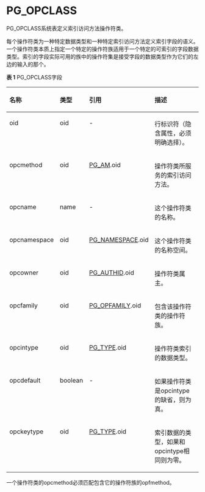 # PG\_OPCLASS<a name="ZH-CN_TOPIC_0289899823"></a>

PG\_OPCLASS系统表定义索引访问方法操作符类。

每个操作符类为一种特定数据类型和一种特定索引访问方法定义索引字段的语义。一个操作符类本质上指定一个特定的操作符族适用于一个特定的可索引的字段数据类型。索引的字段实际可用的族中的操作符集是接受字段的数据类型作为它们的左边的输入的那个。

**表 1**  PG\_OPCLASS字段

<a name="zh-cn_topic_0283136567_zh-cn_topic_0237122303_zh-cn_topic_0059777477_t92cf0144a9404fe7808609f499d5a37d"></a>
<table><thead align="left"><tr id="zh-cn_topic_0283136567_zh-cn_topic_0237122303_zh-cn_topic_0059777477_raaab4c385d6d4091a410867e38f742d9"><th class="cellrowborder" valign="top" width="18.23%" id="mcps1.2.5.1.1"><p id="zh-cn_topic_0283136567_zh-cn_topic_0237122303_zh-cn_topic_0059777477_a0e7e4255bba649ee93e9648679bdf603"><a name="zh-cn_topic_0283136567_zh-cn_topic_0237122303_zh-cn_topic_0059777477_a0e7e4255bba649ee93e9648679bdf603"></a><a name="zh-cn_topic_0283136567_zh-cn_topic_0237122303_zh-cn_topic_0059777477_a0e7e4255bba649ee93e9648679bdf603"></a>名称</p>
</th>
<th class="cellrowborder" valign="top" width="11.65%" id="mcps1.2.5.1.2"><p id="zh-cn_topic_0283136567_zh-cn_topic_0237122303_zh-cn_topic_0059777477_afd9e0a02b0b4426fa89b3a59515bb108"><a name="zh-cn_topic_0283136567_zh-cn_topic_0237122303_zh-cn_topic_0059777477_afd9e0a02b0b4426fa89b3a59515bb108"></a><a name="zh-cn_topic_0283136567_zh-cn_topic_0237122303_zh-cn_topic_0059777477_afd9e0a02b0b4426fa89b3a59515bb108"></a>类型</p>
</th>
<th class="cellrowborder" valign="top" width="28.01%" id="mcps1.2.5.1.3"><p id="zh-cn_topic_0283136567_zh-cn_topic_0237122303_zh-cn_topic_0059777477_aedb49d9bea7c483cacb5c1629cd4ba84"><a name="zh-cn_topic_0283136567_zh-cn_topic_0237122303_zh-cn_topic_0059777477_aedb49d9bea7c483cacb5c1629cd4ba84"></a><a name="zh-cn_topic_0283136567_zh-cn_topic_0237122303_zh-cn_topic_0059777477_aedb49d9bea7c483cacb5c1629cd4ba84"></a>引用</p>
</th>
<th class="cellrowborder" valign="top" width="42.11%" id="mcps1.2.5.1.4"><p id="zh-cn_topic_0283136567_zh-cn_topic_0237122303_zh-cn_topic_0059777477_abd5eeadd3fe84b06818a8619e95dcf4e"><a name="zh-cn_topic_0283136567_zh-cn_topic_0237122303_zh-cn_topic_0059777477_abd5eeadd3fe84b06818a8619e95dcf4e"></a><a name="zh-cn_topic_0283136567_zh-cn_topic_0237122303_zh-cn_topic_0059777477_abd5eeadd3fe84b06818a8619e95dcf4e"></a>描述</p>
</th>
</tr>
</thead>
<tbody><tr id="zh-cn_topic_0283136567_zh-cn_topic_0237122303_zh-cn_topic_0059777477_re9e8e3bab3e94db883ff669df880dbee"><td class="cellrowborder" valign="top" width="18.23%" headers="mcps1.2.5.1.1 "><p id="zh-cn_topic_0283136567_zh-cn_topic_0237122303_zh-cn_topic_0059777477_af61910c242fd49ddba78cccf9bf1aaf9"><a name="zh-cn_topic_0283136567_zh-cn_topic_0237122303_zh-cn_topic_0059777477_af61910c242fd49ddba78cccf9bf1aaf9"></a><a name="zh-cn_topic_0283136567_zh-cn_topic_0237122303_zh-cn_topic_0059777477_af61910c242fd49ddba78cccf9bf1aaf9"></a>oid</p>
</td>
<td class="cellrowborder" valign="top" width="11.65%" headers="mcps1.2.5.1.2 "><p id="zh-cn_topic_0283136567_zh-cn_topic_0237122303_zh-cn_topic_0059777477_a5a51e37d0fb54aff8f8f9ade7cfda732"><a name="zh-cn_topic_0283136567_zh-cn_topic_0237122303_zh-cn_topic_0059777477_a5a51e37d0fb54aff8f8f9ade7cfda732"></a><a name="zh-cn_topic_0283136567_zh-cn_topic_0237122303_zh-cn_topic_0059777477_a5a51e37d0fb54aff8f8f9ade7cfda732"></a>oid</p>
</td>
<td class="cellrowborder" valign="top" width="28.01%" headers="mcps1.2.5.1.3 "><p id="zh-cn_topic_0283136567_zh-cn_topic_0237122303_zh-cn_topic_0059777477_a836948524eba45309877d1b9465486b1"><a name="zh-cn_topic_0283136567_zh-cn_topic_0237122303_zh-cn_topic_0059777477_a836948524eba45309877d1b9465486b1"></a><a name="zh-cn_topic_0283136567_zh-cn_topic_0237122303_zh-cn_topic_0059777477_a836948524eba45309877d1b9465486b1"></a>-</p>
</td>
<td class="cellrowborder" valign="top" width="42.11%" headers="mcps1.2.5.1.4 "><p id="zh-cn_topic_0283136567_zh-cn_topic_0237122303_zh-cn_topic_0059777477_aff3706ce0dc5449ca611422821b421e3"><a name="zh-cn_topic_0283136567_zh-cn_topic_0237122303_zh-cn_topic_0059777477_aff3706ce0dc5449ca611422821b421e3"></a><a name="zh-cn_topic_0283136567_zh-cn_topic_0237122303_zh-cn_topic_0059777477_aff3706ce0dc5449ca611422821b421e3"></a>行标识符（隐含属性，必须明确选择）。</p>
</td>
</tr>
<tr id="zh-cn_topic_0283136567_zh-cn_topic_0237122303_zh-cn_topic_0059777477_r773157059f7f47c5a153e7ee7ba11433"><td class="cellrowborder" valign="top" width="18.23%" headers="mcps1.2.5.1.1 "><p id="zh-cn_topic_0283136567_zh-cn_topic_0237122303_zh-cn_topic_0059777477_aac8faa7612fe479c860d5b81c559fe53"><a name="zh-cn_topic_0283136567_zh-cn_topic_0237122303_zh-cn_topic_0059777477_aac8faa7612fe479c860d5b81c559fe53"></a><a name="zh-cn_topic_0283136567_zh-cn_topic_0237122303_zh-cn_topic_0059777477_aac8faa7612fe479c860d5b81c559fe53"></a>opcmethod</p>
</td>
<td class="cellrowborder" valign="top" width="11.65%" headers="mcps1.2.5.1.2 "><p id="zh-cn_topic_0283136567_zh-cn_topic_0237122303_zh-cn_topic_0059777477_a1774eb4b9211487d93e2d5343da18168"><a name="zh-cn_topic_0283136567_zh-cn_topic_0237122303_zh-cn_topic_0059777477_a1774eb4b9211487d93e2d5343da18168"></a><a name="zh-cn_topic_0283136567_zh-cn_topic_0237122303_zh-cn_topic_0059777477_a1774eb4b9211487d93e2d5343da18168"></a>oid</p>
</td>
<td class="cellrowborder" valign="top" width="28.01%" headers="mcps1.2.5.1.3 "><p id="zh-cn_topic_0283136567_zh-cn_topic_0237122303_zh-cn_topic_0059777477_ab82b3b0ce56642df93be0fe1016b58d9"><a name="zh-cn_topic_0283136567_zh-cn_topic_0237122303_zh-cn_topic_0059777477_ab82b3b0ce56642df93be0fe1016b58d9"></a><a name="zh-cn_topic_0283136567_zh-cn_topic_0237122303_zh-cn_topic_0059777477_ab82b3b0ce56642df93be0fe1016b58d9"></a><a href="PG_AM.md">PG_AM</a>.oid</p>
</td>
<td class="cellrowborder" valign="top" width="42.11%" headers="mcps1.2.5.1.4 "><p id="zh-cn_topic_0283136567_zh-cn_topic_0237122303_zh-cn_topic_0059777477_a02267d13c5d041319b5a99a291ea4ff7"><a name="zh-cn_topic_0283136567_zh-cn_topic_0237122303_zh-cn_topic_0059777477_a02267d13c5d041319b5a99a291ea4ff7"></a><a name="zh-cn_topic_0283136567_zh-cn_topic_0237122303_zh-cn_topic_0059777477_a02267d13c5d041319b5a99a291ea4ff7"></a>操作符类所服务的索引访问方法。</p>
</td>
</tr>
<tr id="zh-cn_topic_0283136567_zh-cn_topic_0237122303_zh-cn_topic_0059777477_r3bcc731c121941ae85eb524cdc41cf04"><td class="cellrowborder" valign="top" width="18.23%" headers="mcps1.2.5.1.1 "><p id="zh-cn_topic_0283136567_zh-cn_topic_0237122303_zh-cn_topic_0059777477_a28882251942947bbb6826ba117074625"><a name="zh-cn_topic_0283136567_zh-cn_topic_0237122303_zh-cn_topic_0059777477_a28882251942947bbb6826ba117074625"></a><a name="zh-cn_topic_0283136567_zh-cn_topic_0237122303_zh-cn_topic_0059777477_a28882251942947bbb6826ba117074625"></a>opcname</p>
</td>
<td class="cellrowborder" valign="top" width="11.65%" headers="mcps1.2.5.1.2 "><p id="zh-cn_topic_0283136567_zh-cn_topic_0237122303_zh-cn_topic_0059777477_a18434e3011bd475dba387565102f2d4a"><a name="zh-cn_topic_0283136567_zh-cn_topic_0237122303_zh-cn_topic_0059777477_a18434e3011bd475dba387565102f2d4a"></a><a name="zh-cn_topic_0283136567_zh-cn_topic_0237122303_zh-cn_topic_0059777477_a18434e3011bd475dba387565102f2d4a"></a>name</p>
</td>
<td class="cellrowborder" valign="top" width="28.01%" headers="mcps1.2.5.1.3 "><p id="zh-cn_topic_0283136567_zh-cn_topic_0237122303_zh-cn_topic_0059777477_a38e329a5555344f188fd23aa18c15596"><a name="zh-cn_topic_0283136567_zh-cn_topic_0237122303_zh-cn_topic_0059777477_a38e329a5555344f188fd23aa18c15596"></a><a name="zh-cn_topic_0283136567_zh-cn_topic_0237122303_zh-cn_topic_0059777477_a38e329a5555344f188fd23aa18c15596"></a>-</p>
</td>
<td class="cellrowborder" valign="top" width="42.11%" headers="mcps1.2.5.1.4 "><p id="zh-cn_topic_0283136567_zh-cn_topic_0237122303_zh-cn_topic_0059777477_a4c0768f37cc54feeac93d8c3e164d005"><a name="zh-cn_topic_0283136567_zh-cn_topic_0237122303_zh-cn_topic_0059777477_a4c0768f37cc54feeac93d8c3e164d005"></a><a name="zh-cn_topic_0283136567_zh-cn_topic_0237122303_zh-cn_topic_0059777477_a4c0768f37cc54feeac93d8c3e164d005"></a>这个操作符类的名称。</p>
</td>
</tr>
<tr id="zh-cn_topic_0283136567_zh-cn_topic_0237122303_zh-cn_topic_0059777477_r540cfd2a968d4034b22b4322102699f2"><td class="cellrowborder" valign="top" width="18.23%" headers="mcps1.2.5.1.1 "><p id="zh-cn_topic_0283136567_zh-cn_topic_0237122303_zh-cn_topic_0059777477_ab3be2f1c92194452b634c0cec9a71a6f"><a name="zh-cn_topic_0283136567_zh-cn_topic_0237122303_zh-cn_topic_0059777477_ab3be2f1c92194452b634c0cec9a71a6f"></a><a name="zh-cn_topic_0283136567_zh-cn_topic_0237122303_zh-cn_topic_0059777477_ab3be2f1c92194452b634c0cec9a71a6f"></a>opcnamespace</p>
</td>
<td class="cellrowborder" valign="top" width="11.65%" headers="mcps1.2.5.1.2 "><p id="zh-cn_topic_0283136567_zh-cn_topic_0237122303_zh-cn_topic_0059777477_a2853a6b86e02478c9bc2cf1ef8310e4a"><a name="zh-cn_topic_0283136567_zh-cn_topic_0237122303_zh-cn_topic_0059777477_a2853a6b86e02478c9bc2cf1ef8310e4a"></a><a name="zh-cn_topic_0283136567_zh-cn_topic_0237122303_zh-cn_topic_0059777477_a2853a6b86e02478c9bc2cf1ef8310e4a"></a>oid</p>
</td>
<td class="cellrowborder" valign="top" width="28.01%" headers="mcps1.2.5.1.3 "><p id="zh-cn_topic_0283136567_zh-cn_topic_0237122303_zh-cn_topic_0059777477_af2e90e5e388e4ce7b7a7ee7175285008"><a name="zh-cn_topic_0283136567_zh-cn_topic_0237122303_zh-cn_topic_0059777477_af2e90e5e388e4ce7b7a7ee7175285008"></a><a name="zh-cn_topic_0283136567_zh-cn_topic_0237122303_zh-cn_topic_0059777477_af2e90e5e388e4ce7b7a7ee7175285008"></a><a href="PG_NAMESPACE.md">PG_NAMESPACE</a>.oid</p>
</td>
<td class="cellrowborder" valign="top" width="42.11%" headers="mcps1.2.5.1.4 "><p id="zh-cn_topic_0283136567_zh-cn_topic_0237122303_zh-cn_topic_0059777477_a632390697ef5453a802241eaa109b5e9"><a name="zh-cn_topic_0283136567_zh-cn_topic_0237122303_zh-cn_topic_0059777477_a632390697ef5453a802241eaa109b5e9"></a><a name="zh-cn_topic_0283136567_zh-cn_topic_0237122303_zh-cn_topic_0059777477_a632390697ef5453a802241eaa109b5e9"></a>这个操作符类的名称空间。</p>
</td>
</tr>
<tr id="zh-cn_topic_0283136567_zh-cn_topic_0237122303_zh-cn_topic_0059777477_rcaceb3b6bf444198973f877e9fd750cd"><td class="cellrowborder" valign="top" width="18.23%" headers="mcps1.2.5.1.1 "><p id="zh-cn_topic_0283136567_zh-cn_topic_0237122303_zh-cn_topic_0059777477_ad23feab3680b48b1b43da305b6a3621c"><a name="zh-cn_topic_0283136567_zh-cn_topic_0237122303_zh-cn_topic_0059777477_ad23feab3680b48b1b43da305b6a3621c"></a><a name="zh-cn_topic_0283136567_zh-cn_topic_0237122303_zh-cn_topic_0059777477_ad23feab3680b48b1b43da305b6a3621c"></a>opcowner</p>
</td>
<td class="cellrowborder" valign="top" width="11.65%" headers="mcps1.2.5.1.2 "><p id="zh-cn_topic_0283136567_zh-cn_topic_0237122303_zh-cn_topic_0059777477_af06a0fcae0d5419ca258c08e849e5658"><a name="zh-cn_topic_0283136567_zh-cn_topic_0237122303_zh-cn_topic_0059777477_af06a0fcae0d5419ca258c08e849e5658"></a><a name="zh-cn_topic_0283136567_zh-cn_topic_0237122303_zh-cn_topic_0059777477_af06a0fcae0d5419ca258c08e849e5658"></a>oid</p>
</td>
<td class="cellrowborder" valign="top" width="28.01%" headers="mcps1.2.5.1.3 "><p id="zh-cn_topic_0283136567_zh-cn_topic_0237122303_zh-cn_topic_0059777477_a9ff4ce0b2a1a4f958eb64799bb7c3987"><a name="zh-cn_topic_0283136567_zh-cn_topic_0237122303_zh-cn_topic_0059777477_a9ff4ce0b2a1a4f958eb64799bb7c3987"></a><a name="zh-cn_topic_0283136567_zh-cn_topic_0237122303_zh-cn_topic_0059777477_a9ff4ce0b2a1a4f958eb64799bb7c3987"></a><a href="PG_AUTHID.md">PG_AUTHID</a>.oid</p>
</td>
<td class="cellrowborder" valign="top" width="42.11%" headers="mcps1.2.5.1.4 "><p id="zh-cn_topic_0283136567_zh-cn_topic_0237122303_zh-cn_topic_0059777477_af1f190aa4a3e4b5ea0a64ebee127c0b5"><a name="zh-cn_topic_0283136567_zh-cn_topic_0237122303_zh-cn_topic_0059777477_af1f190aa4a3e4b5ea0a64ebee127c0b5"></a><a name="zh-cn_topic_0283136567_zh-cn_topic_0237122303_zh-cn_topic_0059777477_af1f190aa4a3e4b5ea0a64ebee127c0b5"></a>操作符类属主。</p>
</td>
</tr>
<tr id="zh-cn_topic_0283136567_zh-cn_topic_0237122303_zh-cn_topic_0059777477_r1b2c24e1e7da4f1494e0f07ff109a801"><td class="cellrowborder" valign="top" width="18.23%" headers="mcps1.2.5.1.1 "><p id="zh-cn_topic_0283136567_zh-cn_topic_0237122303_zh-cn_topic_0059777477_a306e3a8991c44a289a1f1638c9e434ba"><a name="zh-cn_topic_0283136567_zh-cn_topic_0237122303_zh-cn_topic_0059777477_a306e3a8991c44a289a1f1638c9e434ba"></a><a name="zh-cn_topic_0283136567_zh-cn_topic_0237122303_zh-cn_topic_0059777477_a306e3a8991c44a289a1f1638c9e434ba"></a>opcfamily</p>
</td>
<td class="cellrowborder" valign="top" width="11.65%" headers="mcps1.2.5.1.2 "><p id="zh-cn_topic_0283136567_zh-cn_topic_0237122303_zh-cn_topic_0059777477_a6304a6ed21aa4c78a9898335fe9d84fe"><a name="zh-cn_topic_0283136567_zh-cn_topic_0237122303_zh-cn_topic_0059777477_a6304a6ed21aa4c78a9898335fe9d84fe"></a><a name="zh-cn_topic_0283136567_zh-cn_topic_0237122303_zh-cn_topic_0059777477_a6304a6ed21aa4c78a9898335fe9d84fe"></a>oid</p>
</td>
<td class="cellrowborder" valign="top" width="28.01%" headers="mcps1.2.5.1.3 "><p id="zh-cn_topic_0283136567_zh-cn_topic_0237122303_zh-cn_topic_0059777477_aad980755a0564ca1a799cfd22f66ea42"><a name="zh-cn_topic_0283136567_zh-cn_topic_0237122303_zh-cn_topic_0059777477_aad980755a0564ca1a799cfd22f66ea42"></a><a name="zh-cn_topic_0283136567_zh-cn_topic_0237122303_zh-cn_topic_0059777477_aad980755a0564ca1a799cfd22f66ea42"></a><a href="PG_OPFAMILY.md">PG_OPFAMILY</a>.oid</p>
</td>
<td class="cellrowborder" valign="top" width="42.11%" headers="mcps1.2.5.1.4 "><p id="zh-cn_topic_0283136567_zh-cn_topic_0237122303_zh-cn_topic_0059777477_a39aa0a51d99c48aeaca4668adb5a1539"><a name="zh-cn_topic_0283136567_zh-cn_topic_0237122303_zh-cn_topic_0059777477_a39aa0a51d99c48aeaca4668adb5a1539"></a><a name="zh-cn_topic_0283136567_zh-cn_topic_0237122303_zh-cn_topic_0059777477_a39aa0a51d99c48aeaca4668adb5a1539"></a>包含该操作符类的操作符族。</p>
</td>
</tr>
<tr id="zh-cn_topic_0283136567_zh-cn_topic_0237122303_zh-cn_topic_0059777477_r342ba688a3ae469c8538a59007061129"><td class="cellrowborder" valign="top" width="18.23%" headers="mcps1.2.5.1.1 "><p id="zh-cn_topic_0283136567_zh-cn_topic_0237122303_zh-cn_topic_0059777477_ad94d7c4181184539a58ee4a51cea0bf5"><a name="zh-cn_topic_0283136567_zh-cn_topic_0237122303_zh-cn_topic_0059777477_ad94d7c4181184539a58ee4a51cea0bf5"></a><a name="zh-cn_topic_0283136567_zh-cn_topic_0237122303_zh-cn_topic_0059777477_ad94d7c4181184539a58ee4a51cea0bf5"></a>opcintype</p>
</td>
<td class="cellrowborder" valign="top" width="11.65%" headers="mcps1.2.5.1.2 "><p id="zh-cn_topic_0283136567_zh-cn_topic_0237122303_zh-cn_topic_0059777477_a2d76fc099b3840a4abc845bcc10fa77e"><a name="zh-cn_topic_0283136567_zh-cn_topic_0237122303_zh-cn_topic_0059777477_a2d76fc099b3840a4abc845bcc10fa77e"></a><a name="zh-cn_topic_0283136567_zh-cn_topic_0237122303_zh-cn_topic_0059777477_a2d76fc099b3840a4abc845bcc10fa77e"></a>oid</p>
</td>
<td class="cellrowborder" valign="top" width="28.01%" headers="mcps1.2.5.1.3 "><p id="zh-cn_topic_0283136567_zh-cn_topic_0237122303_zh-cn_topic_0059777477_a469deb1ef8a743aaac95a4b276d6bd0e"><a name="zh-cn_topic_0283136567_zh-cn_topic_0237122303_zh-cn_topic_0059777477_a469deb1ef8a743aaac95a4b276d6bd0e"></a><a name="zh-cn_topic_0283136567_zh-cn_topic_0237122303_zh-cn_topic_0059777477_a469deb1ef8a743aaac95a4b276d6bd0e"></a><a href="PG_TYPE.md">PG_TYPE</a>.oid</p>
</td>
<td class="cellrowborder" valign="top" width="42.11%" headers="mcps1.2.5.1.4 "><p id="zh-cn_topic_0283136567_zh-cn_topic_0237122303_zh-cn_topic_0059777477_a6d628e62870347c797459d5efdbeeafc"><a name="zh-cn_topic_0283136567_zh-cn_topic_0237122303_zh-cn_topic_0059777477_a6d628e62870347c797459d5efdbeeafc"></a><a name="zh-cn_topic_0283136567_zh-cn_topic_0237122303_zh-cn_topic_0059777477_a6d628e62870347c797459d5efdbeeafc"></a>操作符类索引的数据类型。</p>
</td>
</tr>
<tr id="zh-cn_topic_0283136567_zh-cn_topic_0237122303_zh-cn_topic_0059777477_r8bee9c24d5224c2ba2530e9c661ee36a"><td class="cellrowborder" valign="top" width="18.23%" headers="mcps1.2.5.1.1 "><p id="zh-cn_topic_0283136567_zh-cn_topic_0237122303_zh-cn_topic_0059777477_aadafecccba424aa284c070c193512675"><a name="zh-cn_topic_0283136567_zh-cn_topic_0237122303_zh-cn_topic_0059777477_aadafecccba424aa284c070c193512675"></a><a name="zh-cn_topic_0283136567_zh-cn_topic_0237122303_zh-cn_topic_0059777477_aadafecccba424aa284c070c193512675"></a>opcdefault</p>
</td>
<td class="cellrowborder" valign="top" width="11.65%" headers="mcps1.2.5.1.2 "><p id="zh-cn_topic_0283136567_zh-cn_topic_0237122303_zh-cn_topic_0059777477_a2e224e6b698c42dab4717ff79b20225a"><a name="zh-cn_topic_0283136567_zh-cn_topic_0237122303_zh-cn_topic_0059777477_a2e224e6b698c42dab4717ff79b20225a"></a><a name="zh-cn_topic_0283136567_zh-cn_topic_0237122303_zh-cn_topic_0059777477_a2e224e6b698c42dab4717ff79b20225a"></a><span id="zh-cn_topic_0283136567_zh-cn_topic_0237122303_text0762104612719"><a name="zh-cn_topic_0283136567_zh-cn_topic_0237122303_text0762104612719"></a><a name="zh-cn_topic_0283136567_zh-cn_topic_0237122303_text0762104612719"></a>boolean</span></p>
</td>
<td class="cellrowborder" valign="top" width="28.01%" headers="mcps1.2.5.1.3 "><p id="zh-cn_topic_0283136567_zh-cn_topic_0237122303_zh-cn_topic_0059777477_a17a28502359b4da887f6854d614bd829"><a name="zh-cn_topic_0283136567_zh-cn_topic_0237122303_zh-cn_topic_0059777477_a17a28502359b4da887f6854d614bd829"></a><a name="zh-cn_topic_0283136567_zh-cn_topic_0237122303_zh-cn_topic_0059777477_a17a28502359b4da887f6854d614bd829"></a>-</p>
</td>
<td class="cellrowborder" valign="top" width="42.11%" headers="mcps1.2.5.1.4 "><p id="zh-cn_topic_0283136567_zh-cn_topic_0237122303_zh-cn_topic_0059777477_a7a021d769ece4932ae602a8f2a271d36"><a name="zh-cn_topic_0283136567_zh-cn_topic_0237122303_zh-cn_topic_0059777477_a7a021d769ece4932ae602a8f2a271d36"></a><a name="zh-cn_topic_0283136567_zh-cn_topic_0237122303_zh-cn_topic_0059777477_a7a021d769ece4932ae602a8f2a271d36"></a>如果操作符类是opcintype的缺省，则为真。</p>
</td>
</tr>
<tr id="zh-cn_topic_0283136567_zh-cn_topic_0237122303_zh-cn_topic_0059777477_r311b1b1a23e943ecaffb3fdeadfaf97f"><td class="cellrowborder" valign="top" width="18.23%" headers="mcps1.2.5.1.1 "><p id="zh-cn_topic_0283136567_zh-cn_topic_0237122303_zh-cn_topic_0059777477_a643c1b3a69e84be39c132c76445ab688"><a name="zh-cn_topic_0283136567_zh-cn_topic_0237122303_zh-cn_topic_0059777477_a643c1b3a69e84be39c132c76445ab688"></a><a name="zh-cn_topic_0283136567_zh-cn_topic_0237122303_zh-cn_topic_0059777477_a643c1b3a69e84be39c132c76445ab688"></a>opckeytype</p>
</td>
<td class="cellrowborder" valign="top" width="11.65%" headers="mcps1.2.5.1.2 "><p id="zh-cn_topic_0283136567_zh-cn_topic_0237122303_zh-cn_topic_0059777477_a0e5a8bf0e5ab45ad9d8fa8fa33a34ff1"><a name="zh-cn_topic_0283136567_zh-cn_topic_0237122303_zh-cn_topic_0059777477_a0e5a8bf0e5ab45ad9d8fa8fa33a34ff1"></a><a name="zh-cn_topic_0283136567_zh-cn_topic_0237122303_zh-cn_topic_0059777477_a0e5a8bf0e5ab45ad9d8fa8fa33a34ff1"></a>oid</p>
</td>
<td class="cellrowborder" valign="top" width="28.01%" headers="mcps1.2.5.1.3 "><p id="zh-cn_topic_0283136567_zh-cn_topic_0237122303_zh-cn_topic_0059777477_a4e66ba7baa81423b911ac1f48e61236a"><a name="zh-cn_topic_0283136567_zh-cn_topic_0237122303_zh-cn_topic_0059777477_a4e66ba7baa81423b911ac1f48e61236a"></a><a name="zh-cn_topic_0283136567_zh-cn_topic_0237122303_zh-cn_topic_0059777477_a4e66ba7baa81423b911ac1f48e61236a"></a><a href="PG_TYPE.md">PG_TYPE</a>.oid</p>
</td>
<td class="cellrowborder" valign="top" width="42.11%" headers="mcps1.2.5.1.4 "><p id="zh-cn_topic_0283136567_zh-cn_topic_0237122303_zh-cn_topic_0059777477_a8efbd0574c0f4b36a9e444d93d1ba2b7"><a name="zh-cn_topic_0283136567_zh-cn_topic_0237122303_zh-cn_topic_0059777477_a8efbd0574c0f4b36a9e444d93d1ba2b7"></a><a name="zh-cn_topic_0283136567_zh-cn_topic_0237122303_zh-cn_topic_0059777477_a8efbd0574c0f4b36a9e444d93d1ba2b7"></a>索引数据的类型，如果和opcintype相同则为零。</p>
</td>
</tr>
</tbody>
</table>

一个操作符类的opcmethod必须匹配包含它的操作符族的opfmethod。

